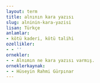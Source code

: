 ```yaml
---
layout: term
title: alnının kara yazısı
slug: alninin-kara-yazisi
lisan: Türkçe
anlamlar:
- kötü kaderi, kötü talihi
ozellikler:
- - ''
ornekler:
- - Alnımın ne kara yazısı varmış.
orneklerkaynak:
- - Hüseyin Rahmi Gürpınar
---
```

